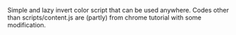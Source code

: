 Simple and lazy invert color script that can be used anywhere. Codes other than scripts/content.js are (partly) from chrome tutorial with some modification.
